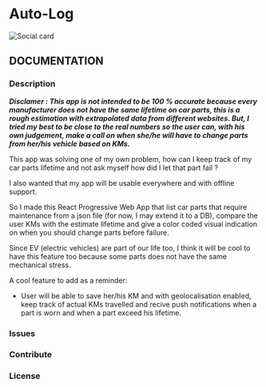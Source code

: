 # Auto-Log

![Social card](https://repository-images.githubusercontent.com/402507160/3dbe657d-e5fb-4a5b-a3af-ea6010cbc67d)

## DOCUMENTATION

### Description

***Disclamer : This app is not intended to be 100 % accurate because every manufacturer does not have the same lifetime on car parts, this is a rough estimation with extrapolated data from different websites. But, I tried my best to be close to the real numbers so the user can, with his own judgement, make a call on when she/he will have to change parts from her/his vehicle based on KMs.***

This app was solving one of my own problem, how can I keep track of my car parts lifetime and not ask myself how did I let that part fail ?

I also wanted that my app will be usable everywhere and with offline support.

So I made this React Progressive Web App that list car parts that require maintenance from a json file (for now, I may extend it to a DB), compare the user KMs with the estimate lifetime and give a color coded visual indication on when you should change parts before failure.

Since EV (electric vehicles) are part of our life too, I think it will be cool to have this feature too because some parts does not have the same mechanical stress.

A cool feature to add as a reminder:

- User will be able to save her/his KM and with geolocalisation enabled, keep track of actual KMs travelled and recive push notifications when a part is worn and when a part exceed his lifetime.

### Issues

### Contribute

### License
